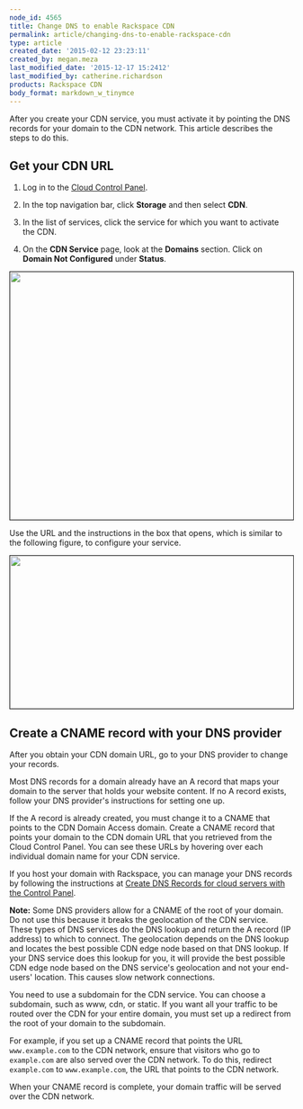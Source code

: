 ```yaml
---
node_id: 4565
title: Change DNS to enable Rackspace CDN
permalink: article/changing-dns-to-enable-rackspace-cdn
type: article
created_date: '2015-02-12 23:23:11'
created_by: megan.meza
last_modified_date: '2015-12-17 15:2412'
last_modified_by: catherine.richardson
products: Rackspace CDN
body_format: markdown_w_tinymce
---
```


After you create your CDN service, you must activate it by pointing the DNS records for your domain to the CDN network. This article describes the steps to do this.

## Get your CDN URL

1. Log in to the [Cloud Control Panel](https://mycloud.rackspace.com).

2. In the top navigation bar, click **Storage** and then select **CDN**.

3. In the list of services, click the service for which you want to activate the CDN.

4. On the **CDN Service** page, look at the **Domains** section. Click on **Domain Not Configured** under **Status**.

<img src="/knowledge_center/sites/default/files/field/image/Screen%20Shot%202015-12-17%20at%209.22.50%20AM.png" width="643" height="441" alt="" border="1"  />
    
Use the URL and the instructions in the box that opens, which is similar to the following figure, to configure your service.

<img src="/knowledge_center/sites/default/files/field/image/Screen%20Shot%202015-12-16%20at%204.56.08%20PM.png" width="531" height="272" alt="" border="1"  />


## Create a CNAME record with your DNS provider

After you obtain your CDN domain URL, go to your DNS provider to change your records. 

Most DNS records for a domain already have an A record that maps your domain to the server that holds your website content. If no A record exists, follow your DNS provider's instructions for setting one up.

If the A record is already created, you must change it to a CNAME that points to the CDN Domain Access domain. Create a CNAME record that points your domain to the CDN domain URL that you retrieved from the Cloud Control Panel. You can see these URLs by hovering over each individual domain name for your CDN service.

If you host your domain with Rackspace, you can manage your DNS records by following the instructions at [Create DNS Records for cloud servers with the Control Panel](http://www.rackspace.com/knowledge_center/article/creating-dns-records-for-cloud-servers-with-the-control-panel).

**Note:** Some DNS providers allow for a CNAME of the root of your domain. Do not use this because it breaks the geolocation of the CDN service. These types of DNS services do the DNS lookup and return the A record (IP address) to which to connect. The geolocation depends on the DNS lookup and locates the best possible CDN edge node based on that DNS lookup. If your DNS service does this lookup for you, it will provide the best possible CDN edge node based on the DNS service's geolocation and not your end-users' location. This causes slow network connections.

You need to use a subdomain for the CDN service. You can choose a subdomain, such as www, cdn, or static. If you want all your traffic to be routed over the CDN for your entire domain, you must set up a redirect from the root of your domain to the subdomain.

For example, if you set up a CNAME record that points the URL `www.example.com` to the CDN network, ensure that visitors who go to `example.com` are also served over the CDN network. To do this, redirect `example.com` to `www.example.com`, the URL that points to the CDN network.

When your CNAME record is complete, your domain traffic will be served over the CDN network.
